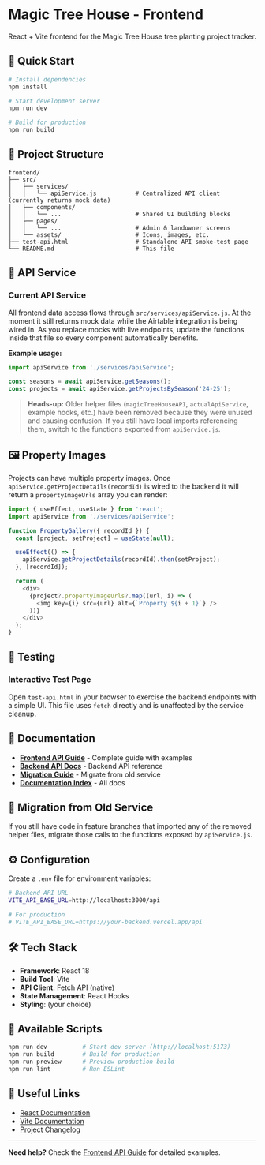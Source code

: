 # Magic Tree House - Frontend

React + Vite frontend for the Magic Tree House tree planting project tracker.

## 🚀 Quick Start

```bash
# Install dependencies
npm install

# Start development server
npm run dev

# Build for production
npm run build
```

## 📁 Project Structure

```
frontend/
├── src/
│   ├── services/
│   │   └── apiService.js           # Centralized API client (currently returns mock data)
│   ├── components/
│   │   └── ...                     # Shared UI building blocks
│   ├── pages/
│   │   └── ...                     # Admin & landowner screens
│   └── assets/                     # Icons, images, etc.
├── test-api.html                   # Standalone API smoke-test page
└── README.md                       # This file
```

## 🔧 API Service

### Current API Service

All frontend data access flows through `src/services/apiService.js`. At the moment it still returns mock data while the Airtable integration is being wired in. As you replace mocks with live endpoints, update the functions inside that file so every component automatically benefits.

**Example usage:**
```javascript
import apiService from './services/apiService';

const seasons = await apiService.getSeasons();
const projects = await apiService.getProjectsBySeason('24-25');
```

> **Heads-up:** Older helper files (`magicTreeHouseAPI`, `actualApiService`, example hooks, etc.) have been removed because they were unused and causing confusion. If you still have local imports referencing them, switch to the functions exported from `apiService.js`.

## 🖼️ Property Images

Projects can have multiple property images. Once `apiService.getProjectDetails(recordId)` is wired to the backend it will return a `propertyImageUrls` array you can render:

```javascript
import { useEffect, useState } from 'react';
import apiService from './services/apiService';

function PropertyGallery({ recordId }) {
  const [project, setProject] = useState(null);

  useEffect(() => {
    apiService.getProjectDetails(recordId).then(setProject);
  }, [recordId]);

  return (
    <div>
      {project?.propertyImageUrls?.map((url, i) => (
        <img key={i} src={url} alt={`Property ${i + 1}`} />
      ))}
    </div>
  );
}
```

## 🧪 Testing

### Interactive Test Page
Open `test-api.html` in your browser to exercise the backend endpoints with a simple UI. This file uses `fetch` directly and is unaffected by the service cleanup.

## 📖 Documentation

- **[Frontend API Guide](../documentation/FRONTEND_API_GUIDE.md)** - Complete guide with examples
- **[Backend API Docs](../documentation/API_DOCUMENTATION.md)** - Backend API reference
- **[Migration Guide](../documentation/MIGRATION_GUIDE.md)** - Migrate from old service
- **[Documentation Index](../documentation/README.md)** - All docs

## 🔄 Migration from Old Service

If you still have code in feature branches that imported any of the removed helper files, migrate those calls to the functions exposed by `apiService.js`.

## ⚙️ Configuration

Create a `.env` file for environment variables:

```bash
# Backend API URL
VITE_API_BASE_URL=http://localhost:3000/api

# For production
# VITE_API_BASE_URL=https://your-backend.vercel.app/api
```

## 🛠️ Tech Stack

- **Framework**: React 18
- **Build Tool**: Vite
- **API Client**: Fetch API (native)
- **State Management**: React Hooks
- **Styling**: (your choice)

## 📝 Available Scripts

```bash
npm run dev          # Start dev server (http://localhost:5173)
npm run build        # Build for production
npm run preview      # Preview production build
npm run lint         # Run ESLint
```

## 🔗 Useful Links

- [React Documentation](https://react.dev/)
- [Vite Documentation](https://vitejs.dev/)
- [Project Changelog](../CHANGELOG.md)

---

**Need help?** Check the [Frontend API Guide](../documentation/FRONTEND_API_GUIDE.md) for detailed examples.
